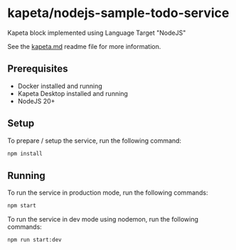 # kapeta/nodejs-sample-todo-service

Kapeta block implemented using Language Target "NodeJS"

See the [kapeta.md](kapeta.md) readme file for more information.

## Prerequisites

-   Docker installed and running
-   Kapeta Desktop installed and running
-   NodeJS 20+

## Setup

To prepare / setup the service, run the following command:

```bash
npm install
```

## Running

To run the service in production mode, run the following commands:

```bash
npm start
```

To run the service in dev mode using nodemon, run the following commands:

```bash
npm run start:dev
```

